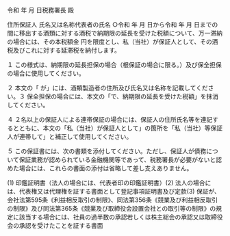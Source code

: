 令和 年 月 日税務署長 殿

住所保証人 氏名又は名称代表者の氏名 ○令和 年 月 日から令和 年 月 日までの間に移出する酒類に対する酒税で納期限の延長を受けた税額について、万一滞納の場合には、その本税額金 円を限度とし、私（当社）が保証人として、その酒税及びこれに対する延滞税を納付します。

１ この様式は、納期限の延長担保の場合（根保証の場合に限る。）及び保全担保の場合に使用してください。

２ 本文の「 が」には、酒類製造者の住所及び氏名又は名称を記載してください。３ 保全担保の場合には、本文の「で、納期限の延長を受けた税額」を抹消してください。

４ ２名以上の保証人による連帯保証の場合には、保証人の住所氏名等を連記するとともに、本文の「私（当社）が保証人として」の箇所を「私（当社）等保証人が連帯して」と補正して使用してください。

５ この保証書には、次の書類を添付してください。ただし、保証人が債務について保証業務が認められている金融機関等であって、税務署長が必要がないと認めた場合には、これらの書面の添付は省略して差し支えありません。

(1) 印鑑証明書（法人の場合には、代表者印の印鑑証明書）(2) 法人の場合には、代表権又は代理権を証する書面として登記事項証明書及び定款(3) 保証が、会社法第595条《利益相反取引の制限》、同法第356条《競業及び利益相反取引の制限》及び同法第365条《競業及び取締役会設置会社との取引等の制限》の規定に該当する場合には、社員の過半数の承認若しくは株主総会の承認又は取締役会の承認を受けたことを証する書面